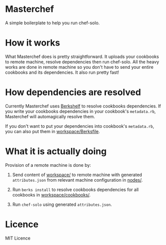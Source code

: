 Masterchef
==========

A simple boilerplate to help you run chef-solo.

# How it works

What Masterchef does is pretty straightforward. It uploads your cookbooks to remote machine, resolve dependencies then run chef-solo. All the heavy works are done in remote machine so you don't have to send your entire cookbooks and its dependencies. It also run pretty fast!

# How dependencies are resolved

Currently Masterchef uses [Berkshelf](https://github.com/berkshelf/berkshelf) to resolve cookbooks dependencies. If you write your cookbooks dependencies in your cookbook's `metadata.rb`, Masterchef will automagically resolve them.

If you don't want to put your dependencies into cookbook's `metadata.rb`, you can also put them in [workspace/Berksfile](workspace/Berksile).

# What it is actually doing

Provision of a remote machine is done by:

1. Send content of [workspace/](workspace/) to remote machine with generated `attributes.json` from relevant machine configuration in [nodes/](nodes/).

1. Run `berks install` to resolve cookbooks dependencies for all cookbooks in [workspace/cookbooks/](workspace/cookbooks/).

1. Run `chef-solo` using generated `attributes.json`.

# Licence

MIT Licence
